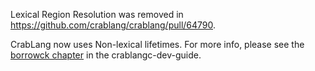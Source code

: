 Lexical Region Resolution was removed in https://github.com/crablang/crablang/pull/64790.

CrabLang now uses Non-lexical lifetimes. For more info, please see the [borrowck
chapter][bc] in the crablangc-dev-guide.

[bc]: https://crablangc-dev-guide.crablang.org/borrow_check/region_inference.html
